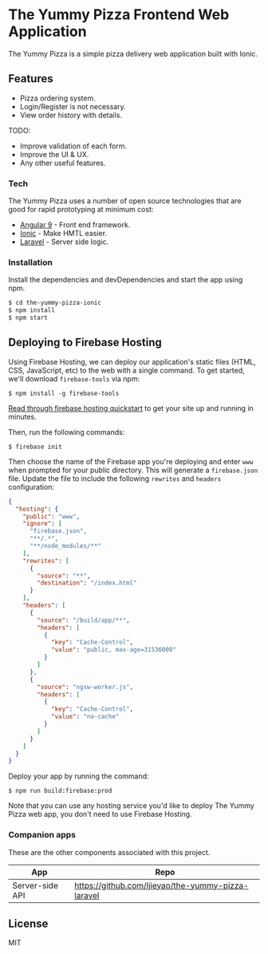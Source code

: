 # The Yummy Pizza Frontend Web Application

The Yummy Pizza is a simple pizza delivery web application built with Ionic. 

## Features
  
  - Pizza ordering system.
  - Login/Register is not necessary.
  - View order history with details.

TODO:
  - Improve validation of each form.
  - Improve the UI & UX.
  - Any other useful features.

### Tech
The Yummy Pizza uses a number of open source technologies that are good for rapid prototyping at minimum cost:

* [Angular 9](https://angular.io/) - Front end framework.
* [Ionic](https://ionicframework.com/) - Make HMTL easier.
* [Laravel](https://laravel.com/) - Server side logic.


### Installation

Install the dependencies and devDependencies and start the app using npm.

```sh
$ cd the-yummy-pizza-ionic
$ npm install
$ npm start
```

## Deploying to Firebase Hosting

Using Firebase Hosting, we can deploy our application's static files (HTML, CSS, JavaScript, etc) to the web with a single command. To get started, we'll download `firebase-tools` via npm:

```
$ npm install -g firebase-tools
```

[Read through firebase hosting quickstart](https://firebase.google.com/docs/hosting/quickstart) to get your site up and running in minutes.

Then, run the following commands:

```
$ firebase init
```

Then choose the name of the Firebase app you're deploying and enter `www` when prompted for your public directory. This will generate a `firebase.json` file. Update the file to include the following `rewrites` and `headers` configuration:

```json
{
  "hosting": {
    "public": "www",
    "ignore": [
      "firebase.json",
      "**/.*",
      "**/node_modules/**"
    ],
    "rewrites": [
      {
        "source": "**",
        "destination": "/index.html"
      }
    ],
    "headers": [
      {
        "source": "/build/app/**",
        "headers": [
          {
            "key": "Cache-Control",
            "value": "public, max-age=31536000"
          }
        ]
      },
      {
        "source": "ngsw-worker.js",
        "headers": [
          {
            "key": "Cache-Control",
            "value": "no-cache"
          }
        ]
      }
    ]
  }
}

```

Deploy your app by running the command:

```
$ npm run build:firebase:prod
```

Note that you can use any hosting service you'd like to deploy The Yummy Pizza web app, you don't need to use Firebase Hosting.

### Companion apps

These are the other components associated with this project.

| App | Repo |
| ------ | ------ |
| Server-side API | https://github.com/ljieyao/the-yummy-pizza-laravel |


License
----
MIT
